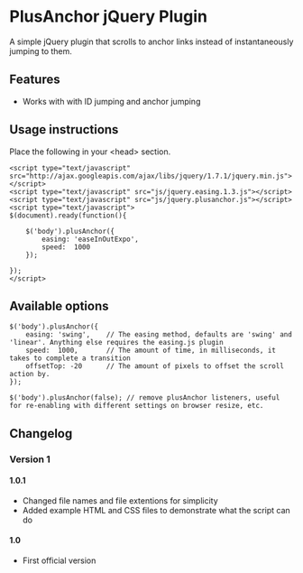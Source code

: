 # PlusAnchor jQuery Plugin

A simple jQuery plugin that scrolls to anchor links instead of instantaneously jumping to them.

## Features
* Works with with ID jumping and anchor jumping

## Usage instructions

Place the following in your &lt;head&gt; section.

	<script type="text/javascript" src="http://ajax.googleapis.com/ajax/libs/jquery/1.7.1/jquery.min.js"></script>
	<script type="text/javascript" src="js/jquery.easing.1.3.js"></script>
	<script type="text/javascript" src="js/jquery.plusanchor.js"></script>
	<script type="text/javascript">
	$(document).ready(function(){

		$('body').plusAnchor({
			easing: 'easeInOutExpo',
			speed: 	1000
		});

	});
	</script>

## Available options
	$('body').plusAnchor({
        easing: 'swing', 	// The easing method, defaults are 'swing' and 'linear'. Anything else requires the easing.js plugin
        speed:  1000,    	// The amount of time, in milliseconds, it takes to complete a transition
		offsetTop: -20      // The amount of pixels to offset the scroll action by.
    });

    $('body').plusAnchor(false); // remove plusAnchor listeners, useful for re-enabling with different settings on browser resize, etc.

## Changelog

### Version 1

#### 1.0.1
* Changed file names and file extentions for simplicity
* Added example HTML and CSS files to demonstrate what the script can do

#### 1.0
* First official version
